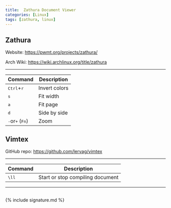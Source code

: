 ```yaml
---
title:  Zathura Document Viewer
categories: [Linux]
tags: [zathura, linux]
---
```


## Zathura

Website:
<a href="https://pwmt.org/projects/zathura/" target="_blank">https://pwmt.org/projects/zathura/</a>

Arch Wiki:
<a href="https://wiki.archlinux.org/title/zathura" target="_blank">https://wiki.archlinux.org/title/zathura</a>

---


| Command | Description |
| - | - |
| <kbd>Ctrl</kbd>+<kbd>r</kbd> | Invert colors |
| <kbd>s</kbd> | Fit width |
| <kbd>a</kbd> | Fit page |
| <kbd>d</kbd> | Side by side |
| <kbd>-</kbd>or<kbd>+</kbd> (<kbd>Fn</kbd>) | Zoom |


## Vimtex

GitHub repo:
<a href="https://github.com/lervag/vimtex" target="_blank">https://github.com/lervag/vimtex</a>

---

| Command | Description |
| - | - |
| <kbd>\ll</kbd> | Start or stop compiling document |

---
<br>
{% include signature.md %}